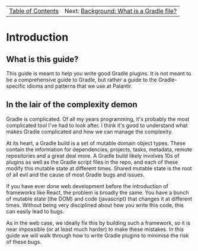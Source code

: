 <!-- PreviousNext:START -->
<table><tr>
    <td align="center"><a href="../README.md##table-of-contents">Table of Contents</a></td>
    <td align="right">Next: <a href="background-what-is-a-gradle-file.md#">Background: What is a Gradle file?</a></td>
</tr></table>
<!-- PreviousNext:END -->

# Introduction

## What is this guide?

This guide is meant to help you write good Gradle plugins. It is not meant to be a comprehensive guide to Gradle, but rather a guide to the Gradle-specific idioms and patterns that we use at Palantir.


## In the lair of the complexity demon

Gradle is complicated. Of all my years programming, it's probably the most complicated tool I've had to look after. I think it's good to understand what makes Gradle complicated and how we can manage the complexity.

At its heart, a Gradle build is a set of mutable domain object types. These contain the information for dependencies, projects, tasks, metadata, remote repositories and a great deal more. A Gradle build likely involves 10s of plugins as well as the Gradle script files in the repo, and each of these modify this mutable state at different times. Shared mutable state is the root of all evil and the cause of most Gradle bugs and issues.

If you have ever done web development before the introduction of frameworks like React, the problem is broadly the same. You have a bunch of mutable state (the DOM) and code (javascript) that changes it at different times. Without being very disciplined about how you write this code, this can easily lead to bugs.

As in the web case, we ideally fix this by building such a framework, so it is near impossible (or at least much harder) to make these mistakes. In this guide we will walk through how to write Gradle plugins to minimise the risk of these bugs. 
